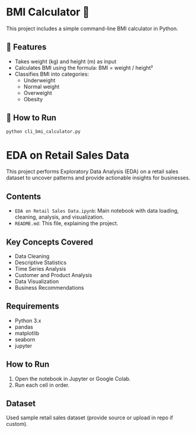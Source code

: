 # BMI Calculator 🧮

This project includes a simple command-line BMI calculator in Python.

## 📌 Features
- Takes weight (kg) and height (m) as input
- Calculates BMI using the formula: BMI = weight / height²
- Classifies BMI into categories:
  - Underweight
  - Normal weight
  - Overweight
  - Obesity

## 🚀 How to Run

```bash
python cli_bmi_calculator.py
```

# EDA on Retail Sales Data

This project performs Exploratory Data Analysis (EDA) on a retail sales dataset to uncover patterns and provide actionable insights for businesses.

## Contents

- `EDA on Retail Sales Data.ipynb`: Main notebook with data loading, cleaning, analysis, and visualization.
- `README.md`: This file, explaining the project.

## Key Concepts Covered

- Data Cleaning
- Descriptive Statistics
- Time Series Analysis
- Customer and Product Analysis
- Data Visualization
- Business Recommendations

## Requirements

- Python 3.x
- pandas
- matplotlib
- seaborn
- jupyter

## How to Run

1. Open the notebook in Jupyter or Google Colab.
2. Run each cell in order.

## Dataset

Used sample retail sales dataset (provide source or upload in repo if custom).
